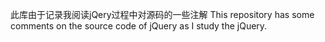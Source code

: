 此库由于记录我阅读jQery过程中对源码的一些注解
This repository has some comments on the source code of jQuery as I study the jQuery. 